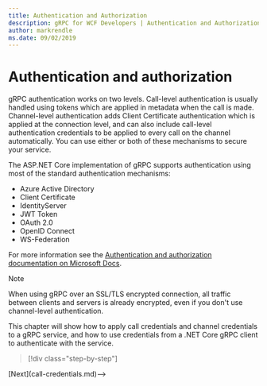 ```yaml
---
title: Authentication and Authorization
description: gRPC for WCF Developers | Authentication and Authorization
author: markrendle
ms.date: 09/02/2019
---
```


# Authentication and authorization

gRPC authentication works on two levels. Call-level authentication is usually handled using tokens which are applied in metadata when the call is made. Channel-level authentication adds Client Certificate authentication which is applied at the connection level, and can also include call-level authentication credentials to be applied to every call on the channel automatically. You can use either or both of these mechanisms to secure your service.

The ASP.NET Core implementation of gRPC supports authentication using most of the standard authentication mechanisms:

- Azure Active Directory
- Client Certificate
- IdentityServer
- JWT Token
- OAuth 2.0
- OpenID Connect
- WS-Federation

For more information see the [Authentication and authorization documentation on Microsoft Docs](https://docs.microsoft.com/en-us/aspnet/core/grpc/authn-and-authz?view=aspnetcore-3.0).

> [!NOTE]
> When using gRPC over an SSL/TLS encrypted connection, all traffic between clients and servers is already encrypted, even if you don't use channel-level authentication.

This chapter will show how to apply call credentials and channel credentials to a gRPC service, and how to use credentials from a .NET Core gRPC client to authenticate with the service.

>[!div class="step-by-step"]
<!-->[Next](call-credentials.md)-->
